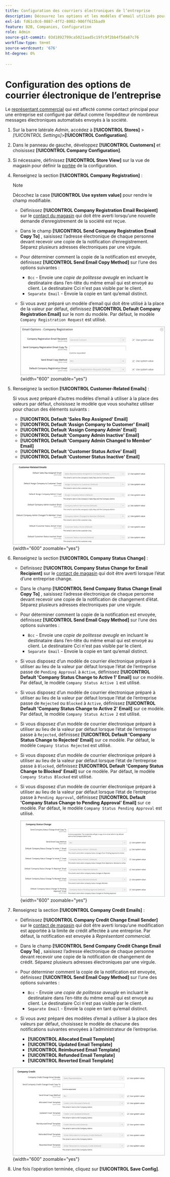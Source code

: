 ```yaml
---
title: Configuration des courriers électroniques de l’entreprise
description: Découvrez les options et les modèles d’email utilisés pour envoyer des communications pour les comptes d’entreprise.
exl-id: fd61c0c6-0887-4ff2-8002-906ff615bad9
feature: B2B, Companies, Configuration
role: Admin
source-git-commit: 03d1892799ca5021aad5c19fc9f2bb4f5da87c76
workflow-type: tm+mt
source-wordcount: '676'
ht-degree: 0%

---
```


# Configuration des options de courrier électronique de l’entreprise

Le [représentant commercial](account-company-manage.md) qui est affecté comme contact principal pour une entreprise est configuré par défaut comme l’expéditeur de nombreux messages électroniques automatisés envoyés à la société.

1. Sur la barre latérale _Admin_, accédez à **[!UICONTROL Stores]** > _[!UICONTROL Settings]_>**[!UICONTROL Configuration]**.

1. Dans le panneau de gauche, développez **[!UICONTROL Customers]** et choisissez **[!UICONTROL Company Configuration]**.

1. Si nécessaire, définissez **[!UICONTROL Store View]** sur la vue de magasin pour définir la [portée](../getting-started/websites-stores-views.md#scope-settings) de la configuration.

1. Renseignez la section **[!UICONTROL Company Registration]** :

   >[!NOTE]
   >
   >Décochez la case **[!UICONTROL Use system value]** pour rendre le champ modifiable.

   - Définissez **[!UICONTROL Company Registration Email Recipient]** sur le [contact du magasin](../getting-started/store-details.md#store-email-addresses) qui doit être averti lorsqu’une nouvelle demande d’enregistrement de la société est reçue.

   - Dans le champ **[!UICONTROL Send Company Registration Email Copy To]** , saisissez l’adresse électronique de chaque personne devant recevoir une copie de la notification d’enregistrement. Séparez plusieurs adresses électroniques par une virgule.

   - Pour déterminer comment la copie de la notification est envoyée, définissez **[!UICONTROL Send Email Copy Method]** sur l’une des options suivantes :

      - `Bcc` - Envoie une _copie de politesse aveugle_ en incluant le destinataire dans l’en-tête du même email qui est envoyé au client. Le destinataire Cci n&#39;est pas visible par le client.
      - `Separate Email` - Envoie la copie en tant qu’email distinct.

   - Si vous avez préparé un modèle d’email qui doit être utilisé à la place de la valeur par défaut, définissez **[!UICONTROL Default Company Registration Email]** sur le nom du modèle. Par défaut, le modèle `Company Registration Request` est utilisé.

     ![Configuration des clients - enregistrement de la société](./assets/company-email-options-company-registration.png){width="600" zoomable="yes"}

1. Renseignez la section **[!UICONTROL Customer-Related Emails]** :

   Si vous avez préparé d’autres modèles d’email à utiliser à la place des valeurs par défaut, choisissez le modèle que vous souhaitez utiliser pour chacun des éléments suivants :

   - **[!UICONTROL Default 'Sales Rep Assigned' Email]**
   - **[!UICONTROL Default 'Assign Company to Customer' Email]**
   - **[!UICONTROL Default 'Assign Company Admin' Email]**
   - **[!UICONTROL Default 'Company Admin Inactive' Email]**
   - **[!UICONTROL Default 'Company Admin Changed to Member' Email]**
   - **[!UICONTROL Default 'Customer Status Active' Email]**
   - **[!UICONTROL Default 'Customer Status Inactive' Email]**

   ![Configuration des clients - emails liés aux clients](./assets/company-email-options-customer-related-emails.png){width="600" zoomable="yes"}

1. Renseignez la section **[!UICONTROL Company Status Change]** :

   - Définissez **[!UICONTROL Company Status Change for Email Recipient]** sur le [contact de magasin](../getting-started/store-details.md#store-email-addresses) qui doit être averti lorsque l’état d’une entreprise change.

   - Dans le champ **[!UICONTROL Send Company Status Change Email Copy To]** , saisissez l’adresse électronique de chaque personne devant recevoir une copie de la notification de changement d’état. Séparez plusieurs adresses électroniques par une virgule.

   - Pour déterminer comment la copie de la notification est envoyée, définissez **[!UICONTROL Send Email Copy Method]** sur l’une des options suivantes :

      - `Bcc` - Envoie une _copie de politesse aveugle_ en incluant le destinataire dans l’en-tête du même email qui est envoyé au client. Le destinataire Cci n&#39;est pas visible par le client.
      - `Separate Email` - Envoie la copie en tant qu’email distinct.

   - Si vous disposez d’un modèle de courrier électronique préparé à utiliser au lieu de la valeur par défaut lorsque l’état de l’entreprise passe de `Pending Approval` à `Active`, définissez **[!UICONTROL Default 'Company Status Change to Active 1' Email]** sur ce modèle. Par défaut, le modèle `Company Status Active 1` est utilisé.

   - Si vous disposez d’un modèle de courrier électronique préparé à utiliser au lieu de la valeur par défaut lorsque l’état de l’entreprise passe de `Rejected` ou `Blocked` à `Active`, définissez **[!UICONTROL Default 'Company Status Change to Active 2' Email]** sur ce modèle. Par défaut, le modèle `Company Status Active 2` est utilisé.

   - Si vous disposez d’un modèle de courrier électronique préparé à utiliser au lieu de la valeur par défaut lorsque l’état de l’entreprise passe à `Rejected`, définissez **[!UICONTROL Default 'Company Status Change to Rejected' Email]** sur ce modèle. Par défaut, le modèle `Company Status Rejected` est utilisé.

   - Si vous disposez d’un modèle de courrier électronique préparé à utiliser au lieu de la valeur par défaut lorsque l’état de l’entreprise passe à `Blocked`, définissez **[!UICONTROL Default 'Company Status Change to Blocked' Email]** sur ce modèle. Par défaut, le modèle `Company Status Blocked` est utilisé.

   - Si vous disposez d’un modèle de courrier électronique préparé à utiliser au lieu de la valeur par défaut lorsque l’état de l’entreprise passe à `Pending Approval`, définissez **[!UICONTROL Default 'Company Status Change to Pending Approval' Email]** sur ce modèle. Par défaut, le modèle `Company Status Pending Approval` est utilisé.

     ![Configuration des clients - changement d’état de la société](./assets/company-email-options-company-status-change.png){width="600" zoomable="yes"}

1. Renseignez la section **[!UICONTROL Company Credit Emails]** :

   - Définissez **[!UICONTROL Company Credit Change Email Sender]** sur le [contact de magasin](../getting-started/store-details.md#store-email-addresses) qui doit être averti lorsqu’une modification est apportée à la limite de crédit affectée à une entreprise. Par défaut, la notification est envoyée à _Représentant commercial_.

   - Dans le champ **[!UICONTROL Send Company Credit Change Email Copy To]** , saisissez l’adresse électronique de chaque personne devant recevoir une copie de la notification de changement de crédit. Séparez plusieurs adresses électroniques par une virgule.

   - Pour déterminer comment la copie de la notification est envoyée, définissez **[!UICONTROL Send Email Copy Method]** sur l’une des options suivantes :

      - `Bcc` - Envoie une _copie de politesse aveugle_ en incluant le destinataire dans l’en-tête du même email qui est envoyé au client. Le destinataire Cci n&#39;est pas visible par le client.
      - `Separate Email` - Envoie la copie en tant qu’email distinct.

   - Si vous avez préparé des modèles d’email à utiliser à la place des valeurs par défaut, choisissez le modèle de chacune des notifications suivantes envoyées à l’administrateur de l’entreprise.

      - **[!UICONTROL Allocated Email Template]**
      - **[!UICONTROL Updated Email Template]**
      - **[!UICONTROL Reimbursed Email Template]**
      - **[!UICONTROL Refunded Email Template]**
      - **[!UICONTROL Reverted Email Template]**

   ![Configuration des clients - courriers électroniques de crédit de l’entreprise](./assets/company-email-options-company-credit.png){width="600" zoomable="yes"}

1. Une fois l’opération terminée, cliquez sur **[!UICONTROL Save Config]**.
